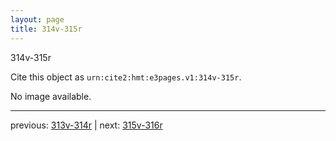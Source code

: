 ```yaml
---
layout: page
title: 314v-315r
---
```


314v-315r

Cite this object as `urn:cite2:hmt:e3pages.v1:314v-315r`.

No image available. 



---

previous: [313v-314r](../313v-314r/) | next: [315v-316r](../315v-316r/)